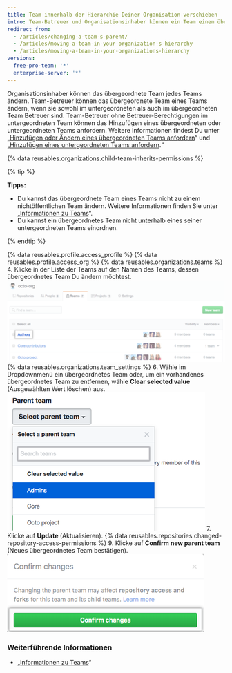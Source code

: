 ```yaml
---
title: Team innerhalb der Hierarchie Deiner Organisation verschieben
intro: Team-Betreuer und Organisationsinhaber können ein Team einem übergeordneten Team unterordnen oder das übergeordnete Team eines untergeordneten Teams ändern oder entfernen.
redirect_from:
  - /articles/changing-a-team-s-parent/
  - /articles/moving-a-team-in-your-organization-s-hierarchy
  - /articles/moving-a-team-in-your-organizations-hierarchy
versions:
  free-pro-team: '*'
  enterprise-server: '*'
---
```


Organisationsinhaber können das übergeordnete Team jedes Teams ändern. Team-Betreuer können das übergeordnete Team eines Teams ändern, wenn sie sowohl im untergeordneten als auch im übergeordneten Team Betreuer sind. Team-Betreuer ohne Betreuer-Berechtigungen im untergeordneten Team können das Hinzufügen eines übergeordneten oder untergeordneten Teams anfordern. Weitere Informationen findest Du unter „[Hinzufügen oder Ändern eines übergeordneten Teams anfordern](/articles/requesting-to-add-or-change-a-parent-team)“ und „[Hinzufügen eines untergeordneten Teams anfordern](/articles/requesting-to-add-a-child-team).“

{% data reusables.organizations.child-team-inherits-permissions %}

{% tip %}

**Tipps:**
- Du kannst das übergeordnete Team eines Teams nicht zu einem nichtöffentlichen Team ändern. Weitere Informationen finden Sie unter „[Informationen zu Teams](/articles/about-teams)“.
- Du kannst ein übergeordnetes Team nicht unterhalb eines seiner untergeordneten Teams einordnen.

{% endtip %}

{% data reusables.profile.access_profile %}
{% data reusables.profile.access_org %}
{% data reusables.organizations.teams %}
4. Klicke in der Liste der Teams auf den Namen des Teams, dessen übergeordnetes Team Du ändern möchtest. ![Liste der Teams der Organisation](/assets/images/help/teams/click-team-name.png)
{% data reusables.organizations.team_settings %}
6. Wähle im Dropdownmenü ein übergeordnetes Team oder, um ein vorhandenes übergeordnetes Team zu entfernen, wähle **Clear selected value** (Ausgewählten Wert löschen) aus. ![Dropdownmenü mit einer Liste der Organisationsteams](/assets/images/help/teams/choose-parent-team.png)
7. Klicke auf **Update** (Aktualisieren).
{% data reusables.repositories.changed-repository-access-permissions %}
9. Klicke auf **Confirm new parent team** (Neues übergeordnetes Team bestätigen). ![Modales Feld mit Informationen zu den Änderungen an den Berechtigungen für den Repositoryzugriff](/assets/images/help/teams/confirm-new-parent-team.png)

### Weiterführende Informationen

- „[Informationen zu Teams](/articles/about-teams)“
